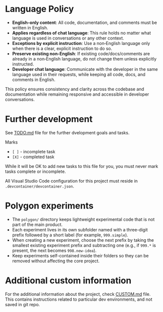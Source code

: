 # Language Policy

- **English-only content**: All code, documentation, and comments must be written in English.
- **Applies regardless of chat language**: This rule holds no matter what language is used in conversations or any other context.
- **Exceptions by explicit instruction**: Use a non‑English language only when there is a clear, explicit instruction to do so.
- **Preserve existing non‑English**: If existing code/docs/comments are already in a non‑English language, do not change them unless explicitly instructed.
- **Developer chat language**: Communicate with the developer in the same language used in their requests, while keeping all code, docs, and comments in English.

This policy ensures consistency and clarity across the codebase and documentation while remaining responsive and accessible in developer conversations.

# Further development

See [TODO.md](TODO.md) file for the further dvelopment goals and tasks.

Marks
- `[ ]` - incomplete task
- `[X]` - completed task

While it will be OK to add new tasks to this file for you, you must never mark tasks complete or incomplete.

All Visual Studio Code configuration for this project must reside in `.devcontainer/devcontainer.json`.


# Polygon experiments

- The `polygon/` directory keeps lightweight experimental code that is not part of the main product.
- Each experiment lives in its own subfolder named with a three-digit prefix followed by a short label (for example, `999.simple`).
- When creating a new experiment, choose the next prefix by taking the smallest existing experiment prefix and subtracting one (e.g., if `999.*` is present, the next becomes `998.new-idea`).
- Keep experiments self-contained inside their folders so they can be removed without affecting the core project.

# Additional custom information

For the additional information about the project, check [CUSTOM.md](CUSTOM.md) file.
This contains instructions related to particular dev environments, and not saved in git repo.
